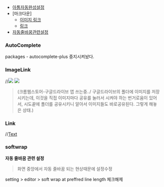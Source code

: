 - [아톰자동완성설정](#autocomplete)
- [마크다운]
  - [이미지 링크](#imagelink)
  - [링크](#link)
- [자동줄바꿈관련설정](#softwrap)
### AutoComplete

packages - autocomplete-plus 중지시켜놨다.


### ImageLink

//![](https://drive.google.com/uc?export=view&id=)
![](https://drive.google.com/uc?export=view&id=1gTBg4CMFx2qbECzwWPHe4KxkDWPoHEyu)

>(크롬웹스토어-구글드라이브 앱 쓰는중../ 구글드라이브의 폴더에 이미지를 저장시키는데, 이것을 직접 이미지마다 공유를 눌러서 시켜야 하는 번거로움이 있어서, 시도끝에 폴더를 공유시키니 알아서 이미지들도 바로공유된다. 그렇게 해놓은 상태.)


### Link

//[Text](URI)


### softwrap

**자동 줄바꿈 관련 설정**

>화면 중앙에서 자동 줄바꿈 되는 현상때문에 설정수정

setting > editor > soft wrap at preffred line length 체크해제

